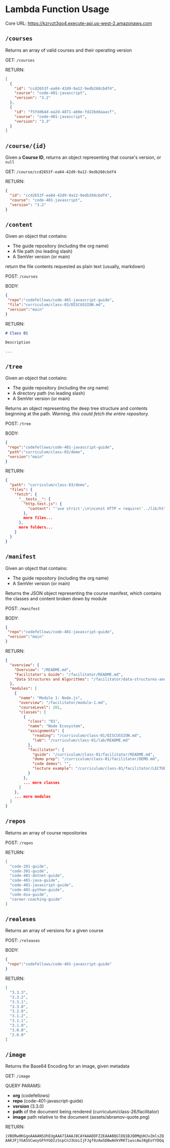 # Lambda Function Usage

Core URL: <https://kzrvzt3go4.execute-api.us-west-2.amazonaws.com>

## `/courses`

Returns an array of valid courses and their operating version

GET: `/courses`

RETURN:

```json
[
  {
    "id": "ccd2653f-ea84-42d9-9a12-9edb268cbdf4",
    "course": "code-401-javascript",
    "version": "3.2"
  },
  {
    "id": "f5fdd64d-ea2d-4871-ab9e-fd22bddaaacf",
    "course": "code-401-javascript",
    "version": "3.3"
  }
]
```

## `/course/{id}`

Given a **Course ID**, returns an object representing that course's version, or `null`

GET: `/course/ccd2653f-ea84-42d9-9a12-9edb268cbdf4`

RETURN:

```json
{
  "id": "ccd2653f-ea84-42d9-9a12-9edb268cbdf4",
  "course": "code-401-javascript",
  "version": "3.2"
}
```

## `/content`

Given an object that contains:

- The guide repository (including the org name)
- A file path (no leading slash)
- A SemVer version (or main)

return the file contents requested as plain text (usually, markdown)

POST: `/courses`

BODY:

```json
{
 "repo":"codefellows/code-401-javascript-guide",
 "file":"curriculum/class-03/DISCUSSION.md",
 "version":"main"
}
```

RETURN:

```markdown
# Class 01

Description

...
```

## `/tree`

Given an object that contains:

- The guide repository (including the org name)
- A directory path (no leading slash)
- A SemVer version (or main)

Returns an object representing the deep tree structure and contents beginning at the path. *Warning, this could fetch the entire repository.*

POST: `/tree`

BODY:

```json
{
 "repo":"codefellows/code-401-javascript-guide",
 "path":"curriculum/class-03/demo",
 "version":"main"
}
```

RETURN:

```json
{
  "path": "curriculum/class-03/demo",
  "files": {
    "fetch": {
      "__tests__": {
        "http.test.js": {
          "content": "'use strict';\n\nconst HTTP = require('../lib/http.js');\n\n// Spies!\n// Wouldn't it be great to know if something got called the right way?\n// Or the right number of times?\n// Or with the right arguments?\n\n// This \"spies\" on console.log() so that we can watch it being called by our\n// code and letting us make assertions on if it got called correctly\njest.spyOn(global.console, 'log');\n\ndescribe('HTTP Module', () => {\n\n  it('fetch() does nothing with invalid options', () => {\n    const http = new HTTP();\n    http.fetch();\n    expect(console.log).not.toHaveBeenCalled();\n  });\n\n  it('fetch() logs out options, when given', () => {\n    const http = new HTTP();\n    http.fetch({ url: 'foo' });\n    expect(console.log).toHaveBeenCalled();\n  });\n\n});"
        },
        more files...
      },
      more folders...
    }
  }
}
```

## `/manifest`

Given an object that contains:

- The guide repository (including the org name)
- A SemVer version (or main)

Returns the JSON object representing the course manifest, which contains the classes and content broken down by module

POST: `/manifest`

BODY:

```json
{
 "repo":"codefellows/code-401-javascript-guide",
 "version":"main"
}
```

RETURN:

```json
{
  "overview": {
    "Overview": "/README.md",
    "Facilitator's Guide": "/facilitator/README.md",
    "Data Structures and Algorithms": "/facilitator/data-structures-and-algorithms.md"
  },
  "modules": [
    {
      "name": "Module 1: Node.js",
      "overview": "/facilitator/module-1.md",
      "courseLevel": 201,
      "classes": [
        {
          "class": "01",
          "name": "Node Ecosystem",
          "assignments": {
            "reading": "/curriculum/class-01/DISCUSSION.md",
            "lab": "/curriculum/class-01/lab/README.md"
          },
          "facilitator": {
            "guide": "/curriculum/class-01/facilitator/README.md",
            "demo prep": "/curriculum/class-01/facilitator/DEMO.md",
            "code demos": "",
            "lecture example": "/curriculum/class-01/facilitator/LECTURE-EXAMPLE.md"
          }
        },
        ... more classes
      ]
    },
    ... more modules
  ]
}
```

## `/repos`

Returns an array of course repositories

POST: `/repos`

RETURN:

```json
[
  "code-201-guide",
  "code-301-guide",
  "code-401-dotnet-guide",
  "code-401-java-guide",
  "code-401-javascript-guide",
  "code-401-python-guide",
  "code-dsa-guide",
  "career-coaching-guide"
]
```

## `/realeses`

Returns an array of versions for a given course

POST: `/releases`

BODY:

```json
{
 "repo":"codefellows/code-401-javascript-guide"
}
```

RETURN:

```json
[
  "3.3.3",
  "3.3.2",
  "3.3.1",
  "3.3.0",
  "3.2.0",
  "3.1.2",
  "3.1.1",
  "3.1.0",
  "3.0.0",
  "2.6.0"
]
```

## `/image`

Returns the Base64 Encoding for an image, given metadata

GET: `/image`

QUERY PARAMS:

- **org** (codefellows)
- **repo** (code-401-javascript-guide)
- **version** (3.3.0)
- **path** of the document being rendered (curriculum/class-26/facilitator)
- **image** path relative to the document (assets/abramov-quote.png)

RETURN:

`iVBORw0KGgoAAAANSUhEUgAAA7IAAAJ8CAYAAADDFZ2EAAABQGlDQ1BJQ0MgUHJvZmlsZQAAKJFjYGASSCwoyGFhYGDIzSspCnJ3UoiIjFJgf8zAwSDBwAUkVRKTiwscAwJ8gEoYYDQq`
